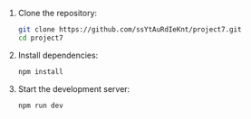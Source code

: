 1. Clone the repository:
   ```bash
   git clone https://github.com/ssYtAuRdIeKnt/project7.git
   cd project7
   ```

2. Install dependencies:
   ```bash
   npm install
   ```

3. Start the development server:
   ```bash
   npm run dev
   ```

